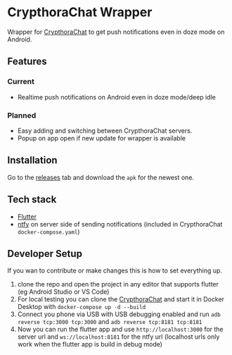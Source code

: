 # CrypthoraChat Wrapper

Wrapper for [CrypthoraChat](https://github.com/Mauznemo/CrypthoraChat) to get push notifications even in doze mode on Android.

## Features
### Current
- Realtime push notifications on Android even in doze mode/deep idle

### Planned
- Easy adding and switching between CrypthoraChat servers.
- Popup on app open if new update for wrapper is available

## Installation
Go to the [releases](https://github.com/Mauznemo/CrypthoraChatWrapper/releases/latest) tab and download the `apk` for the newest one. 

## Tech stack
- [Flutter](https://flutter.dev/)
- [ntfy](https://docs.ntfy.sh/install/) on server side of sending notifications (included in CrypthoraChat `docker-compose.yaml`)

## Developer Setup
If you wan to contribute or make changes this is how to set everything up.
1. clone the repo and open the project in any editor that supports flutter (eg Android Studio or VS Code)
2. For local testing you can clone the [CrypthoraChat](https://github.com/Mauznemo/CrypthoraChat) and start it in Docker Desktop with `docker-compose up -d --build`
3. Connect you phone via USB with USB debugging enabled and run `adb reverse tcp:3000 tcp:3000` and `adb reverse tcp:8181 tcp:8181`
4. Now you can run the flutter app and use `http://localhost:3000` for the server url and `ws://localhost:8181` for the ntfy url (localhost urls only work when the flutter app is build in debug mode)